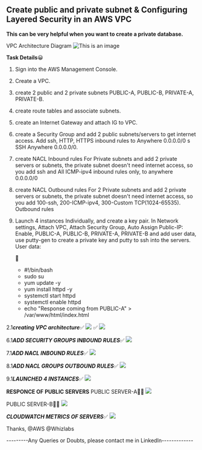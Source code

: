 ## Create public and private subnet & Configuring Layered Security in an AWS VPC

**This can be very helpful when you want to create a private database.**


VPC Architecture Diagram
![This is an image](https://play.whizlabs.com/frontend/web/media/task_id_66/lab_57_understanding_and_configuring_layered_security_in_an_aws_vpc.png)


     
 **Task Details**:grinning: 
1. Sign into the AWS Management Console.
2. Create a VPC.
3. create 2 public and 2 private subnets PUBLIC-A, PUBLIC-B, PRIVATE-A, PRIVATE-B.
4. create route tables and associate subnets.
5. create an Internet Gateway and attach IG to VPC.
6. create a Security Group and add 2 public subnets/servers to get internet access. Add ssh, HTTP, HTTPS inbound rules to Anywhere 0.0.0.0/0 s SSH Anywhere 0.0.0.0/0.
7. create NACL Inbound rules For Private subnets and add 2 private servers or subnets, the private subnet doesn't need internet access, so you add ssh and 
   All ICMP-ipv4 inbound rules only, to anywhere 0.0.0.0/0
8. create NACL Outbound rules For 2 Private subnets and add 2 private servers or subnets, the private subnet doesn't need internet access, so you add 100-ssh,
   200-ICMP-ipv4, 300-Custom TCP(1024-65535). Outbound rules
9. Launch 4 instances Individually, and create a key pair. In Network settings, Attach VPC, Attach Security Group, Auto Assign Public-IP: Enable, PUBLIC-A, PUBLIC-B,
   PRIVATE-A, PRIVATE-B and add user data, use putty-gen to create a private key and putty to ssh into the servers.
   User data:
   
   :hugs:
   * #!/bin/bash
   - sudo su
   - yum update -y
   - yum install httpd -y
   - systemctl start httpd
   - systemctl enable httpd
   - echo "Response coming from PUBLIC-A" > /var/www/html/index.html




2.1*****creating VPC architecture*****:white_check_mark:
![](https://64.media.tumblr.com/e2bef5807bb782a926b7db8c29310581/c9c813a074581f33-02/s2048x3072/5670355100d5821688b7b54ed228358af03aad0c.pnj)
:white_check_mark:
![](https://64.media.tumblr.com/c848dc0dcc1474691c7af1911a56d0cd/c9c813a074581f33-69/s1280x1920/9849baec877e1ab0d1e3e2a1396cde2658b63a15.pnj)


6.1*****ADD SECURITY GROUPS INBOUND RULES*****:white_check_mark:
![](https://64.media.tumblr.com/14420f042b8e61dfa25bcd02d1125caf/c9c813a074581f33-42/s2048x3072/d6e8790fac3900a3bfd29c96926f10de37f88e06.pnj)


7.1*****ADD NACL INBOUND RULES*****:white_check_mark:
![](https://64.media.tumblr.com/8e6621e308e07f8d47a27631fe595f60/c9c813a074581f33-51/s2048x3072/ea028f45968b63f9b5851567bdc441bb4c3e10c0.pnj)

8.1*****ADD NACL GROUPS OUTBOUND RULES*****:white_check_mark:
![](https://64.media.tumblr.com/b7f91e19cfeb9e0f29a7651d615c68f4/c9c813a074581f33-f9/s2048x3072/dee72678269aa24552d4ea486bc781b357b65350.pnj)

9.1*****LAUNCHED 4 INSTANCES*****:white_check_mark:
![](https://64.media.tumblr.com/1f82a61677407e0fbf49391829b3344a/c9c813a074581f33-1b/s2048x3072/45076da8e13ff0c09fbf5b71890aa624bcbd5227.pnj)



**********RESPONCE OF PUBLIC SERVERS**********
PUBLIC SERVER-A:hugs::white_check_mark:
![](https://64.media.tumblr.com/0b28ba2b4c3f2f8a84c1efefaf177a1a/c9c813a074581f33-55/s2048x3072/70232d341d9d3ed588cb8c4020f1e34c0f972000.pnj)

PUBLIC SERVER-B:hugs::white_check_mark:
![](https://64.media.tumblr.com/271672865e0ab61714a9e2bf76ddf77e/c9c813a074581f33-c6/s2048x3072/4637e5738b9047b0a419d41335aa2d15da296ace.pnj)


*****CLOUDWATCH METRICS OF SERVERS*****:white_check_mark:
![](https://64.media.tumblr.com/4b854d9078d359b906663b1a58b5c556/c9c813a074581f33-5b/s2048x3072/236d3364ab4b586891f8bda7928a252f71f9bfe3.pnj)

Thanks, @AWS @Whizlabs

---------Any Queries or Doubts, please contact me in LinkedIn-------------

